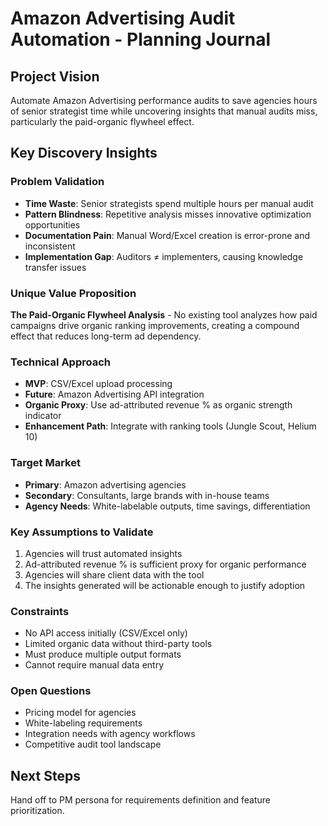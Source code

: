 # Amazon Advertising Audit Automation - Planning Journal

## Project Vision
Automate Amazon Advertising performance audits to save agencies hours of senior strategist time while uncovering insights that manual audits miss, particularly the paid-organic flywheel effect.

## Key Discovery Insights

### Problem Validation
- **Time Waste**: Senior strategists spend multiple hours per manual audit
- **Pattern Blindness**: Repetitive analysis misses innovative optimization opportunities
- **Documentation Pain**: Manual Word/Excel creation is error-prone and inconsistent
- **Implementation Gap**: Auditors ≠ implementers, causing knowledge transfer issues

### Unique Value Proposition
**The Paid-Organic Flywheel Analysis** - No existing tool analyzes how paid campaigns drive organic ranking improvements, creating a compound effect that reduces long-term ad dependency.

### Technical Approach
- **MVP**: CSV/Excel upload processing
- **Future**: Amazon Advertising API integration
- **Organic Proxy**: Use ad-attributed revenue % as organic strength indicator
- **Enhancement Path**: Integrate with ranking tools (Jungle Scout, Helium 10)

### Target Market
- **Primary**: Amazon advertising agencies
- **Secondary**: Consultants, large brands with in-house teams
- **Agency Needs**: White-labelable outputs, time savings, differentiation

### Key Assumptions to Validate
1. Agencies will trust automated insights
2. Ad-attributed revenue % is sufficient proxy for organic performance
3. Agencies will share client data with the tool
4. The insights generated will be actionable enough to justify adoption

### Constraints
- No API access initially (CSV/Excel only)
- Limited organic data without third-party tools
- Must produce multiple output formats
- Cannot require manual data entry

### Open Questions
- Pricing model for agencies
- White-labeling requirements
- Integration needs with agency workflows
- Competitive audit tool landscape

## Next Steps
Hand off to PM persona for requirements definition and feature prioritization.